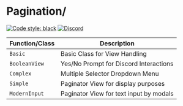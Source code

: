 # Pagination/

[![Code style: black](https://img.shields.io/badge/code%20style-black-000000.svg?style=for-the-badge)](https://github.com/psf/black)
[![Discord](https://img.shields.io/discord/719343092963999804?color=%235865F2&label=Server&logo=discord&logoColor=white&style=for-the-badge)](https://discord.gg/CENcTvnarE)

| Function/Class  |              Description                 |
|-----------------|------------------------------------------|
| `Basic`         | Basic Class for View Handling            |
| `BooleanView`   | Yes/No Prompt for Discord Interactions   |
| `Complex`       | Multiple Selector Dropdown Menu          |
| `Simple`        | Paginator View for display purposes      |
| `ModernInput`   | Paginator View for text input by modals  |

